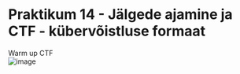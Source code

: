 # Praktikum 14 - Jälgede ajamine ja CTF - kübervõistluse formaat 

Warm up CTF  
![image](https://github.com/JuhanPauklin/AndmeturbePraktikumid/assets/90179916/d8a2c7eb-91f1-49d1-8e46-beccb66abc83)

